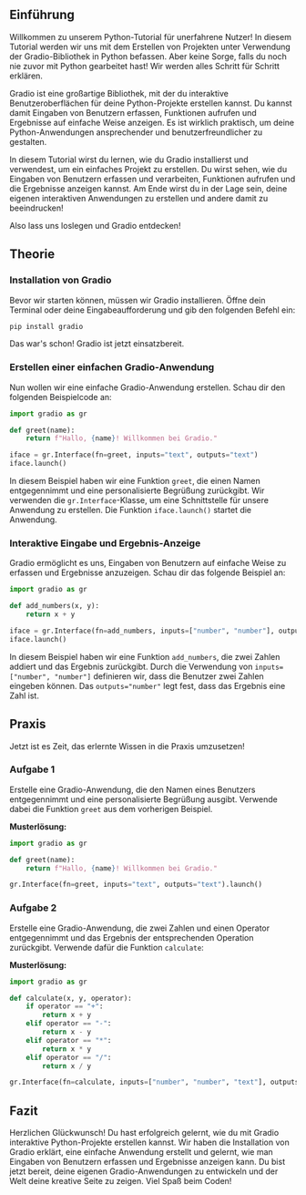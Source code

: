 ## Einführung

Willkommen zu unserem Python-Tutorial für unerfahrene Nutzer! In diesem Tutorial werden wir uns mit dem Erstellen von Projekten unter Verwendung der Gradio-Bibliothek in Python befassen. Aber keine Sorge, falls du noch nie zuvor mit Python gearbeitet hast! Wir werden alles Schritt für Schritt erklären.

Gradio ist eine großartige Bibliothek, mit der du interaktive Benutzeroberflächen für deine Python-Projekte erstellen kannst. Du kannst damit Eingaben von Benutzern erfassen, Funktionen aufrufen und Ergebnisse auf einfache Weise anzeigen. Es ist wirklich praktisch, um deine Python-Anwendungen ansprechender und benutzerfreundlicher zu gestalten.

In diesem Tutorial wirst du lernen, wie du Gradio installierst und verwendest, um ein einfaches Projekt zu erstellen. Du wirst sehen, wie du Eingaben von Benutzern erfassen und verarbeiten, Funktionen aufrufen und die Ergebnisse anzeigen kannst. Am Ende wirst du in der Lage sein, deine eigenen interaktiven Anwendungen zu erstellen und andere damit zu beeindrucken!

Also lass uns loslegen und Gradio entdecken!

## Theorie

### Installation von Gradio

Bevor wir starten können, müssen wir Gradio installieren. Öffne dein Terminal oder deine Eingabeaufforderung und gib den folgenden Befehl ein:

```python
pip install gradio
```

Das war's schon! Gradio ist jetzt einsatzbereit.

### Erstellen einer einfachen Gradio-Anwendung

Nun wollen wir eine einfache Gradio-Anwendung erstellen. Schau dir den folgenden Beispielcode an:

```python
import gradio as gr

def greet(name):
    return f"Hallo, {name}! Willkommen bei Gradio."

iface = gr.Interface(fn=greet, inputs="text", outputs="text")
iface.launch()
```

In diesem Beispiel haben wir eine Funktion `greet`, die einen Namen entgegennimmt und eine personalisierte Begrüßung zurückgibt. Wir verwenden die `gr.Interface`-Klasse, um eine Schnittstelle für unsere Anwendung zu erstellen. Die Funktion `iface.launch()` startet die Anwendung.

### Interaktive Eingabe und Ergebnis-Anzeige

Gradio ermöglicht es uns, Eingaben von Benutzern auf einfache Weise zu erfassen und Ergebnisse anzuzeigen. Schau dir das folgende Beispiel an:

```python
import gradio as gr

def add_numbers(x, y):
    return x + y

iface = gr.Interface(fn=add_numbers, inputs=["number", "number"], outputs="number")
iface.launch()
```

In diesem Beispiel haben wir eine Funktion `add_numbers`, die zwei Zahlen addiert und das Ergebnis zurückgibt. Durch die Verwendung von `inputs=["number", "number"]` definieren wir, dass die Benutzer zwei Zahlen eingeben können. Das `outputs="number"` legt fest, dass das Ergebnis eine Zahl ist.

## Praxis

Jetzt ist es Zeit, das erlernte Wissen in die Praxis umzusetzen!

### Aufgabe 1

Erstelle eine Gradio-Anwendung, die den Namen eines Benutzers entgegennimmt und eine personalisierte Begrüßung ausgibt. Verwende dabei die Funktion `greet` aus dem vorherigen Beispiel.

**Musterlösung:**

```python
import gradio as gr

def greet(name):
    return f"Hallo, {name}! Willkommen bei Gradio."

gr.Interface(fn=greet, inputs="text", outputs="text").launch()
```

### Aufgabe 2

Erstelle eine Gradio-Anwendung, die zwei Zahlen und einen Operator entgegennimmt und das Ergebnis der entsprechenden Operation zurückgibt. Verwende dafür die Funktion `calculate`:

**Musterlösung:**

```python
import gradio as gr

def calculate(x, y, operator):
    if operator == "+":
        return x + y
    elif operator == "-":
        return x - y
    elif operator == "*":
        return x * y
    elif operator == "/":
        return x / y

gr.Interface(fn=calculate, inputs=["number", "number", "text"], outputs="number").launch()
```

## Fazit

Herzlichen Glückwunsch! Du hast erfolgreich gelernt, wie du mit Gradio interaktive Python-Projekte erstellen kannst. Wir haben die Installation von Gradio erklärt, eine einfache Anwendung erstellt und gelernt, wie man Eingaben von Benutzern erfassen und Ergebnisse anzeigen kann. Du bist jetzt bereit, deine eigenen Gradio-Anwendungen zu entwickeln und der Welt deine kreative Seite zu zeigen. Viel Spaß beim Coden!